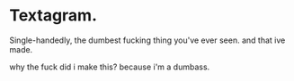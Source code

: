 # Textagram.

Single-handedly, the dumbest fucking thing you've ever seen. and that ive made.

why the fuck did i make this? because i'm a dumbass.
